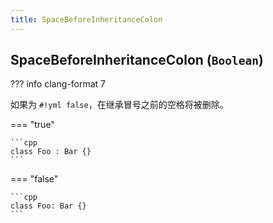 ```yaml
---
title: SpaceBeforeInheritanceColon
---
```


## SpaceBeforeInheritanceColon (`Boolean`)

??? info
    clang-format 7

如果为 `#!yml false`，在继承冒号之前的空格将被删除。

=== "true"

    ```cpp
    class Foo : Bar {}
    ```

=== "false"

    ```cpp
    class Foo: Bar {}
    ```

